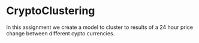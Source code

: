 # CryptoClustering

In this assignment we create a model to cluster to results of a 24 hour price change between different cypto currencies.
